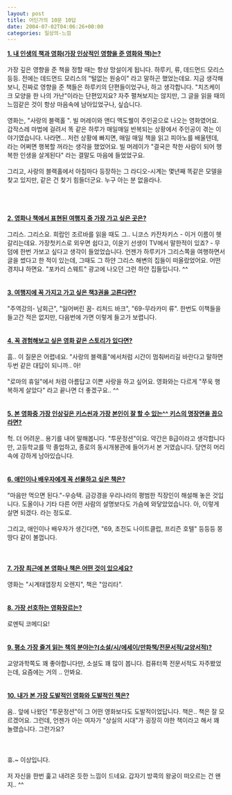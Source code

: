 ```yaml
---
layout: post
title: 어딘가의 10문 10답
date: 2004-07-02T04:06:26+00:00
categories: 일상의-느낌
---
```

<u><strong>1. 내 인생의 책과 영화(가장 인상적인 영향을 준 영화와 책)는?</strong></u><br /><br />가장 깊은 영향을 준 책을 정할 때는 항상 망설이게 됩니다. 하루키, 류, 데드먼드 모리스 등등. 전에는 데드먼드 모리스의 "털없는 원숭이" 라고 말하곤 했었는데요. 지금 생각해보니, 진짜로 영향을 준 책들은 하루키의 단편들이었구나, 하고 생각합니다. "치즈케이크 모양을 한 나의 가난"이라는 단편있지요? 자주 펼쳐보지는 않지만, 그 글을 읽을 때의 느낌같은 것이 항상 마음속에 남아있었구나, 싶습니다. <br /><br />영화는, "사랑의 블랙홀 ". 빌 머레이와 앤디 맥도웰이 주인공으로 나오는 영화였어요. 갑작스레 마법에 걸려서 똑 같은 하루가 매일매일 반복되는 상황에서 주인공이 겪는 이야기였습니다. 나라면... 저런 상황에 빠지면, 매일 매일 책을 읽고 피아노를 배울텐데, 라는 어쩌면 행복할 꺼라는 생각을 했었어요. 빌 머레이가 "결국은 착한 사람이 되어 행복한 인생을 살게된다" 라는 결말도 마음에 들었었구요. <br /><br />그리고, 사랑의 블랙홀에서 아침마다 등장하는 그 라디오-시계는 몇년째 똑같은 모델을 찾고 있지만, 같은 건 찾기 힘들더군요. 누구 아는 분 없을라나.<br /><br /> <br /><br /><br /><u><strong>2. 영화나 책에서 표현된 여행지 중 가장 가고 싶은 곳은?</strong></u><br /><br />그리스. 그리스요. 희랍인 조르바를 읽을 때도 그.. 니코스 카잔차키스 - 이거 이름이 헷갈리는데요. 가장첫키스로 외우면 쉽다고, 이윤기 선생이 TV에서 말한적이 있죠? - 무덤에 한번 가보고 싶다고 생각이 들었었습니다. 언젠가 하루키가 그리스쪽을 여행하면서 글을 썼다고 한 적이 있는데, 그때도 그 하얀 그리스 해변의 집들이 떠올랐었어요. 어떤 경치냐 하면요. "포카리 스웨트" 광고에 나오던 그런 하얀 집들입니다. ^^<br /><br /><br /><u><strong>3. 여행지에 꼭 가지고 가고 싶은 책3권을 고른다면?</strong></u><br /><br />"주역강의- 남회근", "잃어버린 꿈- 리처드 바크", "69-무라카미 류". 한번도 이책들을 들고간 적은 없지만, 다음번에 가면 이렇게 들고가 보렵니다.<br /><br /><br /><u><strong>4. 꼭 경험해보고 싶은 영화 같은 스토리가 있다면?</strong></u><br /><br />흠.. 이 질문은 어렵네요. "사랑의 블랙홀"에서처럼 시간이 멈춰버리길 바란다고 말하면 두번 같은 대답이 되니까.. 아! <br /><br />"로마의 휴일"에서 처럼 아름답고 이쁜 사랑을 하고 싶어요. 영화와는 다르게 "쭈욱 행복하게 살았다" 라고 끝나면 더 좋겠구요.. ^^<br /><br /><br /><u><strong>5. 본 영화중 가장 인상깊은 키스씬과 가장 본인이 잘 할 수 있는^^ 키스의 명장면을 꼽으라면?</strong></u><br /><br />헉. 더 어려운.. 용기를 내어 말해봅니다. "투문정션"이요. 약간은 B급이라고 생각합니다만, 고등학교를 막 졸업하고, 종로의 동시개봉관에 들어가서 본 거였습니다. 당연히 머리속에 강하게 남아있습니다.  <br /><br /><br /><u><strong>6. 애인이나 배우자에게 꼭 선물하고 싶은 책은?</strong></u><br /><br />"마음만 먹으면 된다."-우승택. 금강경을 우리나라의 평범한 직장인이 해설해 놓은 것입니다. 도올이나 기타 다른 어떤 사람의 설명보다도 가슴에 와닿았었습니다. 아, 이렇게 살면 되겠다. 라는 정도로.<br /><br />그리고, 애인이나 배우자가 생긴다면, "69, 초전도 나이트클럽, 프리즌 호텔" 등등등 몽땅다 같이 볼껍니다.<br /><br /> <br /><br /><u><strong>7. 가장 최근에 본 영화나 책은 어떤 것이 있으세요?</strong></u><br /><br />영화는 "시계태엽장치 오렌지", 책은 "암리타".<br /><br /><br /><u><strong>8. 가장 선호하는 영화장르는?</strong></u><br /><br />로멘틱 코메디요!<br /><br /><br /><u><strong>9. 평소 가장 즐겨 읽는 책의 분야는?(소설/시/에세이/만화책/전문서적/교양서적)?</strong></u><br /><br />교양과학쪽도 꽤 좋아합니다만, 소설도 꽤 많이 봅니다. 컴퓨터쪽 전문서적도 자주봤었는데, 요즘에는 거의 .. 안봐요. <br /><br /><br /><u><strong>10. 내가 본 가장 도발적인 영화와 도발적인 책은?</strong></u><br /><br />음.. 앞에 나왔던 "투문정션"이 그 어떤 영화보다도 도발적이었답니다. 책은.. 책은 잘 모르겠어요. 그런데, 언젠가 아는 여자가 "상실의 시대"가 굉장히 야한 책이라고 해서 꽤 놀랬습니다. 그런가요?<br /><br /> <br /><br />휴.~ 이상입니다. <br /><br />저 자신을 한번 훑고 내려온 듯한 느낌이 드네요. 갑자기 방콕의 왕궁이 떠오르는 건 왠지.. ^^<br />
